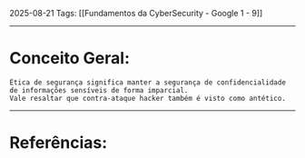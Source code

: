 2025-08-21
Tags: [[Fundamentos da CyberSecurity - Google 1 - 9]]

----
# Conceito Geral:

	Ética de segurança significa manter a segurança de confidencialidade de informações sensíveis de forma imparcial.
	Vale resaltar que contra-ataque hacker também é visto como antético.

-----
# Referências:

